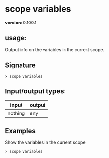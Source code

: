 # scope variables

**version**: 0.100.1

## **usage**:

Output info on the variables in the current scope.

## Signature

`> scope variables `

## Input/output types:

| input   | output |
| ------- | ------ |
| nothing | any    |

## Examples

Show the variables in the current scope

```bash
> scope variables
```
